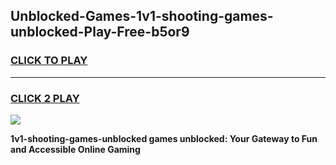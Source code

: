 
## Unblocked-Games-1v1-shooting-games-unblocked-Play-Free-b5or9
<h3>
<a href="https://premium76.site?title=1v1-shooting-games-unblocked&ref=22A">CLICK TO PLAY</a></h3>
<hr>

<h3>
<a href="https://premium76.site?title=1v1-shooting-games-unblocked&ref=22A">CLICK 2 PLAY</a>
  
</h3>

<a href="https://premium76.site?title=1v1-shooting-games-unblocked&ref=22A"><img src="https://clearcache.store/games.png"></a>


**1v1-shooting-games-unblocked games unblocked: Your Gateway to Fun and Accessible Online Gaming**
